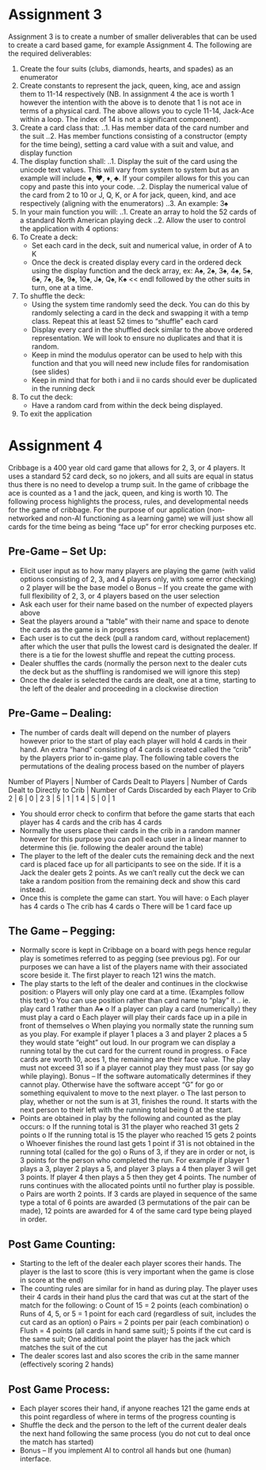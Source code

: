 # Assignment 3

Assignment 3 is to create a number of smaller deliverables that can be used to create a card based game, for example Assignment 4.  The following are the required deliverables:

1.	Create the four suits (clubs, diamonds, hearts, and spades) as an enumerator
2.	Create constants to represent the jack, queen, king, ace and assign them to 11-14 respectively (NB. In assignment 4 the ace is worth 1 however the intention with the above is to denote that 1 is not ace in terms of a physical card.  The above allows you to cycle 11-14, Jack-Ace within a loop.  The index of 14 is not a significant component).
3.	Create a card class that:
 ..1. Has member data of the card number and the suit
 ..2. Has member functions consisting of a constructor (empty for the time being), setting a card value with a suit and value, and display function
4.	The display function shall:
 ..1. Display the suit of the card using the unicode text values.  This will vary from system to system but as an example will include ♠, ♥, ♦, ♣. If your compiler allows for this you can copy and paste this into your code.
 ..2. Display the numerical value of the card from 2 to 10 or J, Q, K, or A for jack, queen, kind, and ace respectively (aligning with the enumerators)
 ..3. An example: 3♠
5.	In your main function you will:
 ..1.	Create an array to hold the 52 cards of a standard North American playing deck
 ..2.	Allow the user to control the application with 4 options:
6.	To Create a deck:
    + Set each card in the deck, suit and numerical value, in order of A to K
    + Once the deck is created display every card in the ordered deck using the display function and the deck array, ex: A♠, 2♠, 3♠, 4♠, 5♠, 6♠, 7♠, 8♠, 9♠, 10♠, J♠, Q♠, K♠ << endl followed by the other suits in turn, one at a time.
7.	To shuffle the deck:
    + Using the system time randomly seed the deck. You can do this by randomly selecting a card in the deck and swapping it with a temp class.  Repeat this at least 52 times to “shuffle” each card
    + Display every card in the shuffled deck similar to the above ordered representation. We will look to ensure no duplicates and that it is random.
    + Keep in mind the modulus operator can be used to help with this function and that you will need new include files for randomisation (see slides)
    + Keep in mind that for both i and ii no cards should ever be duplicated in the running deck
8.	To cut the deck:
    + Have a random card from within the deck being displayed.
9.	To exit the application

# Assignment 4

Cribbage is a 400 year old card game that allows for 2, 3, or 4 players. It uses a standard 52 card deck, so no jokers, and all suits are equal in status thus there is no need to develop a trump suit.  In the game of cribbage the ace is counted as a 1 and the jack, queen, and king is worth 10.  The following process highlights the process, rules, and developmental needs for the game of cribbage.  For the purpose of our application (non-networked and non-AI functioning as a learning game) we will just show all cards for the time being as being “face up” for error checking purposes etc.

## Pre-Game – Set Up:
-	Elicit user input as to how many players are playing the game (with valid options consisting of 2, 3, and 4 players only, with some error checking)
o	2 player will be the base model
o	Bonus – If you create the game with full flexibility of 2, 3, or 4 players based on the user selection
-	Ask each user for their name based on the number of expected players above
-	Seat the players around a “table” with their name and space to denote the cards as the game is in progress
-	Each user is to cut the deck (pull a random card, without replacement) after which the user that pulls the lowest card is designated the dealer.  If there is a tie for the lowest shuffle and repeat the cutting process.
-	Dealer shuffles the cards (normally the person next to the dealer cuts the deck but as the shuffling is randomised we will ignore this step)
-	Once the dealer is selected the cards are dealt, one at a time, starting to the left of the dealer and proceeding in a clockwise direction

## Pre-Game – Dealing:
-	The number of cards dealt will depend on the number of players however prior to the start of play each player will hold 4 cards in their hand.
An extra “hand” consisting of 4 cards is created called the “crib” by the players prior to in-game play.  The following table covers the permutations of the dealing process based on the number of players

 Number of Players | Number of Cards Dealt to Players | Number of Cards Dealt to Directly to Crib |	Number of Cards Discarded by each Player to Crib
2 | 6 | 0 | 2
3 | 5 | 1 | 1
4 | 5 | 0 | 1

-	You should error check to confirm that before the game starts that each player has 4 cards and the crib has 4 cards
-	Normally the users place their cards in the crib in a random manner however for this purpose you can poll each user in a linear manner to determine this (ie. following the dealer around the table)
-	The player to the left of the dealer cuts the remaining deck and the next card is placed face up for all participants to see on the side.  If it is a Jack the dealer gets 2 points.  As we can’t really cut the deck we can take a random position from the remaining deck and show this card instead.
-	Once this is complete the game can start.  You will have:
o	Each player has 4 cards
o	The crib has 4 cards
o	There will be 1 card face up


## The Game – Pegging:

-	Normally score is kept in Cribbage on a board with pegs hence regular play is sometimes referred to as pegging (see previous pg).  For our purposes we can have a list of the players name with their associated score beside it.  The first player to reach 121 wins the match.
-	The play starts to the left of the dealer and continues in the clockwise position:
o	Players will only play one card at a time.  (Examples follow this text)
o	You can use position rather than card name to “play” it .. ie. play card 1 rather than A♠
o	If a player can play a card (numerically) they must play a card
o	Each player will play their cards face up in a pile in front of themselves
o	When playing you normally state the running sum as you play. For example if player 1 places a 3 and player 2 places a 5 they would state “eight” out loud.  In our program we can display a running total by the cut card for the current round in progress.
o	Face cards are worth 10, aces 1, the remaining are their face value.  The play must not exceed 31 so if a player cannot play they must pass (or say go while playing).
Bonus – If the software automatically determines if they cannot play. Otherwise have the software accept “G” for go or something equivalent to move to the next player.
o	The last person to play, whether or not the sum is at 31, finishes the round.  It starts with the next person to their left with the running total being 0 at the start.
-	Points are obtained in play by the following and counted as the play occurs:
o	If the running total is 31 the player who reached 31 gets 2 points
o	If the running total is 15 the player who reached 15 gets 2 points
o	Whoever finishes the round last gets 1 point if 31 is not obtained in the running total (called for the go)
o	Runs of 3, if they are in order or not, is 3 points for the person who completed the run. For example if player 1 plays a 3, player 2 plays a 5, and player 3 plays a 4 then player 3 will get 3 points.  If player 4 then plays a 5 then they get 4 points.  The number of runs continues with the allocated points until no further play is possible.
o	Pairs are worth 2 points. If 3 cards are played in sequence of the same type a total of 6 points are awarded (3 permutations of the pair can be made), 12 points are awarded for 4 of the same card type being played in order.

## Post Game Counting:
-	Starting to the left of the dealer each player scores their hands. The player is the last to score (this is very important when the game is close in score at the end)
-	The counting rules are similar for in hand as during play. The player uses their 4 cards in their hand plus the card that was cut at the start of the match for the following:
o	Count of 15 = 2 points (each combination)
o	Runs of 4, 5, or 5 = 1 point for each card (regardless of suit, includes the cut card as an option)
o	Pairs = 2 points per pair (each combination)
o	Flush = 4 points (all cards in hand same suit); 5 points if the cut card is the same suit; One additional point the player has the jack which matches the suit of the cut
-	The dealer scores last and also scores the crib in the same manner (effectively scoring 2 hands)

## Post Game Process:
-	Each player scores their hand, if anyone reaches 121 the game ends at this point regardless of where in terms of the progress counting is
-	Shuffle the deck and the person to the left of the current dealer deals the next hand following the same process (you do not cut to deal once the match has started)
-	Bonus – If you implement AI to control all hands but one (human) interface.
